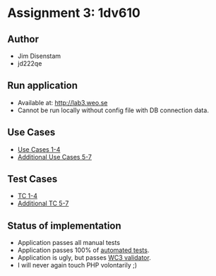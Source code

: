 # Assignment 3: 1dv610

## Author

- Jim Disenstam
- jd222qe

## Run application

- Available at: http://lab3.weo.se
- Cannot be run locally without config file with DB connection data.

## Use Cases

- [Use Cases 1-4](https://github.com/dntoll/1dv610/blob/master/assignments/A2_resources/UseCases.md)
- [Additional Use Cases 5-7](docs/UseCases5-7.md)

## Test Cases

- [TC 1-4](https://github.com/dntoll/1dv610/blob/master/assignments/A2_resources/TestCases.md)
- [Additional TC 5-7](docs/TestCases5-7.md)

## Status of implementation

- Application passes all manual tests
- Application passes 100% of [automated tests](http://csquiz.lnu.se:25083/index.php).
- Application is ugly, but passes [WC3 validator](https://validator.w3.org/).
- I will never again touch PHP volontarily ;)
